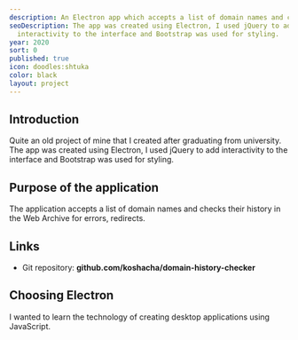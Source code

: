 ```yaml
---
description: An Electron app which accepts a list of domain names and checks their history in the Web Archive for errors, redirects etc.
seoDescription: The app was created using Electron, I used jQuery to add
  interactivity to the interface and Bootstrap was used for styling.
year: 2020
sort: 0
published: true
icon: doodles:shtuka
color: black
layout: project
---
```


## Introduction

Quite an old project of mine that I created after graduating from university. The app was created using Electron, I used jQuery to add interactivity to the interface and Bootstrap was used for styling.

## **Purpose of the application**

The application accepts a list of domain names and checks their history in the Web Archive for errors, redirects.

## **Links**

- Git repository: **github.com/koshacha/domain-history-checker**

## **Choosing Electron**

I wanted to learn the technology of creating desktop applications using JavaScript.
